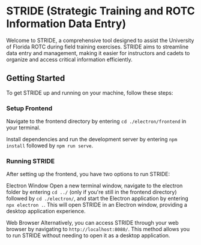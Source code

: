 
# STRIDE (Strategic Training and ROTC Information Data Entry)

Welcome to STRIDE, a comprehensive tool designed to assist the University of Florida ROTC during field training exercises. STRIDE aims to streamline data entry and management, making it easier for instructors and cadets to organize and access critical information efficiently.

## Getting Started

To get STRIDE up and running on your machine, follow these steps:

### Setup Frontend

Navigate to the frontend directory by entering `cd ./electron/frontend` in your terminal.

Install dependencies and run the development server by entering `npm install` followed by `npm run serve`.

### Running STRIDE

After setting up the frontend, you have two options to run STRIDE:

Electron Window
Open a new terminal window, navigate to the electron folder by entering `cd ../` (only if you're still in the frontend directory) followed by `cd ./electron/`, and start the Electron application by entering `npx electron .`. This will open STRIDE in an Electron window, providing a desktop application experience.

Web Browser
Alternatively, you can access STRIDE through your web browser by navigating to `http://localhost:8080/`. This method allows you to run STRIDE without needing to open it as a desktop application.